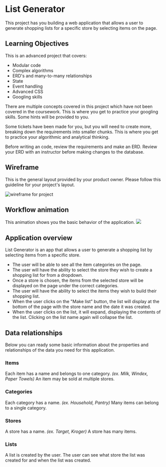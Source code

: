 # List Generator

This project has you building a web application that allows a user to generate shopping lists for a specific store by selecting items on the page.

## Learning Objectives

This is an advanced project that covers:

- Modular code
- Complex algorithms
- ERD's and many-to-many relationships
- State
- Event handling
- Advanced CSS
- Googling skills

There are multiple concepts covered in this project which have not been covered in the coursework. This is where you get to practice your googling skills. Some hints will be provided to you.

Some tickets have been made for you, but you will need to create more, breaking down the requirements into smaller chunks. This is where you get to practice your algorithmic and analytical thinking.

Before writing an code, review the requirements and make an ERD. Review your ERD with an instructor before making changes to the database.

## Wireframe

This is the general layout provided by your product owner. Please follow this guideline for your project's layout.

![wireframe for project](./images/wireframe.png)

## Workflow animation

This animation shows you the basic behavior of the application.
![](./images/workflow.gif)

## Application overview

List Generator is an app that allows a user to generate a shopping list by selecting items from a specific store.

- The user will be able to see all the item categories on the page.
- The user will have the ability to select the store they wish to create a shopping list for from a dropdown.
- Once a store is chosen, the items from the selected store will be displayed on the page under the correct categories.
- The user will have the ability to select the items they wish to build their shopping list.
- When the user clicks on the "Make list" button, the list will display at the bottom of the page with the store name and the date it was created.
- When the user clicks on the list, it will expand, displaying the contents of the list. Clicking on the list name again will collapse the list.

## Data relationships

Below you can ready some basic information about the properties and relationships of the data you need for this application.

### Items

Each item has a name and belongs to one category. _(ex. Milk, Windex, Paper Towels)_
An item may be sold at multiple stores.

### Categories

Each category has a name. _(ex. Household, Pantry)_
Many items can belong to a single category.

### Stores

A store has a name. _(ex. Target, Kroger)_
A store has many items.

### Lists

A list is created by the user.
The user can see what store the list was created for and when the list was created.
